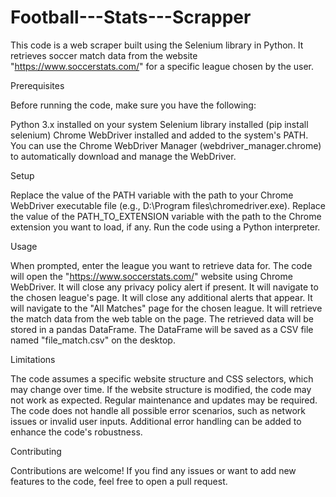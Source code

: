 # Football---Stats---Scrapper

This code is a web scraper built using the Selenium library in Python. It retrieves soccer match data from the website "https://www.soccerstats.com/" for a specific league chosen by the user.

Prerequisites

Before running the code, make sure you have the following:

Python 3.x installed on your system
Selenium library installed (pip install selenium)
Chrome WebDriver installed and added to the system's PATH. You can use the Chrome WebDriver Manager (webdriver_manager.chrome) to automatically download and manage the WebDriver.

Setup

Replace the value of the PATH variable with the path to your Chrome WebDriver executable file (e.g., D:\Program files\chromedriver.exe).
Replace the value of the PATH_TO_EXTENSION variable with the path to the Chrome extension you want to load, if any.
Run the code using a Python interpreter.

Usage

When prompted, enter the league you want to retrieve data for.
The code will open the "https://www.soccerstats.com/" website using Chrome WebDriver.
It will close any privacy policy alert if present.
It will navigate to the chosen league's page.
It will close any additional alerts that appear.
It will navigate to the "All Matches" page for the chosen league.
It will retrieve the match data from the web table on the page.
The retrieved data will be stored in a pandas DataFrame.
The DataFrame will be saved as a CSV file named "file_match.csv" on the desktop.

Limitations

The code assumes a specific website structure and CSS selectors, which may change over time. If the website structure is modified, the code may not work as expected. Regular maintenance and updates may be required.
The code does not handle all possible error scenarios, such as network issues or invalid user inputs. Additional error handling can be added to enhance the code's robustness.

Contributing

Contributions are welcome! If you find any issues or want to add new features to the code, feel free to open a pull request.
